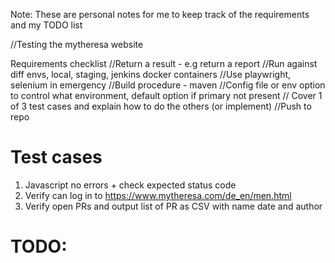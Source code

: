 Note: These are personal notes for me to keep track of the requirements and my TODO list

//Testing the mytheresa website

Requirements checklist
//Return a result - e.g return a report
//Run against diff envs, local, staging, jenkins docker containers
//Use playwright, selenium in emergency
//Build procedure - maven
//Config file or env option to control what environment, default option if primary not present
// Cover 1 of 3 test cases and explain how to do the others (or implement)
//Push to repo

# Test cases

1. Javascript no errors + check expected status code
2. Verify can log in to https://www.mytheresa.com/de_en/men.html
3. Verify open PRs and output list of PR as CSV with name date and author

# TODO:


